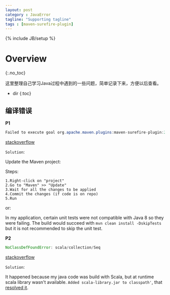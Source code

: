 ```yaml
---
layout: post
category : JavaError
tagline: "Supporting tagline"
tags : [maven-surefire-plugin]
---
```

{% include JB/setup %}

# Overview
{:.no_toc}

这里整理自己学习Java过程中遇到的一些问题，简单记录下来，方便以后查看。

* dir
{:toc}

## 编译错误

**P1**
```Java
Failed to execute goal org.apache.maven.plugins:maven-surefire-plugin:2.10:test
```
[stackoverflow](http://stackoverflow.com/questions/13170860/failed-to-execute-goal-org-apache-maven-pluginsmaven-surefire-plugin2-10test)

`Solution`:

Update the Maven project:

Steps:

	1.Right-click on "project"
	2.Go to "Maven" >> "Update"
	3.Wait for all the changes to be applied
	4.Commit the changes (if code is on repo)
	5.Run

or:

In my application, certain unit tests were not compatible with Java 8 so they were failing. The build would succeed with `mvn clean install -DskipTests `but it is not recommended to skip the unit test.


**P2**

```Java
NoClassDefFoundError: scala/collection/Seq
```
[stackoverflow](http://stackoverflow.com/questions/33885339/noclassdeffounderror-scala-collection-seq)

`Solution`:

It happened because my java code was build with Scala, but at runtime scala library wasn't available. `Added scala-library.jar to classpath'`, that [resolved it](http://zyjustin9.iteye.com/blog/2172445).
